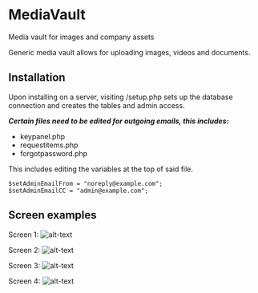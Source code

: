 # MediaVault
Media vault for images and company assets

Generic media vault allows for uploading images, videos and documents.

## Installation
Upon installing on a server, visiting /setup.php sets up the database connection and creates the tables and admin access.

***Certain files need to be edited for outgoing emails, this includes:***
- keypanel.php
- requestitems.php
- forgotpassword.php

This includes editing the variables at the top of said file.
```
$setAdminEmailFrom = "noreply@example.com";
$setAdminEmailCC = "admin@example.com";
```

## Screen examples
Screen 1:
![alt-text](https://github.com/jrubix/MediaVault/blob/main/markdown/screen1.png "Screen 1")

Screen 2:
![alt-text](https://github.com/jrubix/MediaVault/blob/main/markdown/screen2.png "Screen 2")

Screen 3:
![alt-text](https://github.com/jrubix/MediaVault/blob/main/markdown/screen3.png "Screen 3")

Screen 4:
![alt-text](https://github.com/jrubix/MediaVault/blob/main/markdown/screen4.png "Screen 4")
